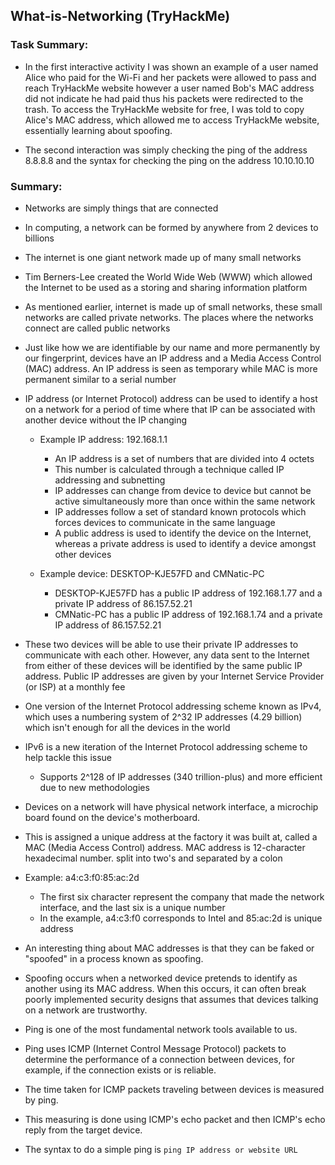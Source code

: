 ## What-is-Networking (TryHackMe)

### Task Summary:

- In the first interactive activity I was shown an example of a user named Alice who paid for the Wi-Fi and her packets were allowed to pass and reach TryHackMe website however a user named Bob's MAC address did not indicate he had paid thus his packets were redirected to the trash. To access the TryHackMe website for free, I was told to copy Alice's MAC address, which allowed me to access TryHackMe website, essentially learning about spoofing.

- The second interaction was simply checking the ping of the address 8.8.8.8 and the syntax for checking the ping on the address 10.10.10.10

### Summary:

- Networks are simply things that are connected

- In computing, a network can be formed by anywhere from 2 devices to billions

- The internet is one giant network made up of many small networks

- Tim Berners-Lee created the World Wide Web (WWW) which allowed the Internet to be used as a storing and sharing information platform

- As mentioned earlier, internet is made up of small networks, these small networks are called private networks. The places where the networks connect are called public networks

- Just like how we are identifiable by our name and more permanently by our fingerprint, devices have an IP address and a Media Access Control (MAC) address. An IP address is seen as temporary while MAC is more permanent similar to a serial number

- IP address (or Internet Protocol) address can be used to identify a host on a network for a period of time where that IP can be associated with another device without the IP changing

  - Example IP address: 192.168.1.1

    - An IP address is a set of numbers that are divided into 4 octets
    - This number is calculated through a technique called IP addressing and subnetting
    - IP addresses can change from device to device but cannot be active simultaneously more than once within the same network
    - IP addresses follow a set of standard known protocols which forces devices to communicate in the same language
    - A public address is used to identify the device on the Internet, whereas a private address is used to identify a device amongst other devices

  - Example device: DESKTOP-KJE57FD and CMNatic-PC

    - DESKTOP-KJE57FD has a public IP address of 192.168.1.77 and a private IP address of 86.157.52.21
    - CMNatic-PC has a public IP address of 192.168.1.74 and a private IP address of 86.157.52.21

- These two devices will be able to use their private IP addresses to communicate with each other. However, any data sent to the Internet from either of these devices will be identified by the same public IP address. Public IP addresses are given by your Internet Service Provider (or ISP) at a monthly fee

- One version of the Internet Protocol addressing scheme known as IPv4, which uses a numbering system of 2^32 IP addresses (4.29 billion) which isn't enough for all the devices in the world

- IPv6 is a new iteration of the Internet Protocol addressing scheme to help tackle this issue

  - Supports 2^128 of IP addresses (340 trillion-plus) and more efficient due to new methodologies

- Devices on a network will have physical network interface, a microchip board found on the device's motherboard.

- This is assigned a unique address at the factory it was built at, called a MAC (Media Access Control) address. MAC address is 12-character hexadecimal number. split into two's and separated by a colon

- Example: a4:c3:f0:85:ac:2d

  - The first six character represent the company that made the network interface, and the last six is a unique number
  - In the example, a4:c3:f0 corresponds to Intel and 85:ac:2d is unique address

- An interesting thing about MAC addresses is that they can be faked or "spoofed" in a process known as spoofing. 

- Spoofing occurs when a networked device pretends to identify as another using its MAC address. When this occurs, it can often break poorly implemented security designs that assumes that devices talking on a network are trustworthy.

- Ping is one of the most fundamental network tools available to us. 

- Ping uses ICMP (Internet Control Message Protocol) packets to determine the performance of a connection between devices, for example, if the connection exists or is reliable.  

- The time taken for ICMP packets traveling between devices is measured by ping. 

- This measuring is done using ICMP's echo packet and then ICMP's echo reply from the target device.

- The syntax to do a simple ping is `ping IP address or website URL`